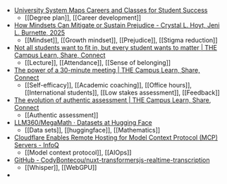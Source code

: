 - [University System Maps Careers and Classes for Student Success](https://www.insidehighered.com/news/student-success/life-after-college/2025/04/04/university-system-maps-careers-and-classes)
	- [[Degree plan]], [[Career development]]
- [How Mindsets Can Mitigate or Sustain Prejudice - Crystal L. Hoyt, Jeni L. Burnette, 2025](https://journals.sagepub.com/doi/full/10.1177/09637214241301290)
	- [[Mindset]], [[Growth mindset]], [[Prejudice]], [[Stigma reduction]]
- [Not all students want to fit in, but every student wants to matter | THE Campus Learn, Share, Connect](https://www.timeshighereducation.com/campus/not-all-students-want-fit-every-student-wants-matter)
	- [[Lecture]], [[Attendance]], [[Sense of belonging]]
- [The power of a 30-minute meeting | THE Campus Learn, Share, Connect](https://www.timeshighereducation.com/campus/power-30minute-meeting)
	- [[Self-efficacy]], [[Academic coaching]], [[Office hours]], [[International students]], [[Low stakes assessment]], [[Feedback]]
- [The evolution of authentic assessment | THE Campus Learn, Share, Connect](https://www.timeshighereducation.com/campus/spotlight/evolution-authentic-assessment)
	- [[Authentic assessment]]
- [LLM360/MegaMath · Datasets at Hugging Face](https://huggingface.co/datasets/LLM360/MegaMath)
	- [[Data sets]], [[huggingface]], [[Mathematics]]
- [Cloudflare Enables Remote Hosting for Model Context Protocol (MCP) Servers - InfoQ](https://www.infoq.com/news/2025/04/cloudflare-remote-mcp-servers/)
	- [[Model context protocol]], [[AIOps]]
- [GitHub - CodyBontecou/nuxt-transformersjs-realtime-transcription](https://github.com/CodyBontecou/nuxt-transformersjs-realtime-transcription)
	- [[Whisper]], [[WebGPU]]
-